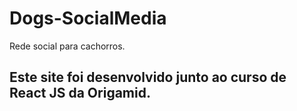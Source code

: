 # Dogs-SocialMedia
Rede social para cachorros.
## Este site foi desenvolvido junto ao curso de React JS da Origamid.

